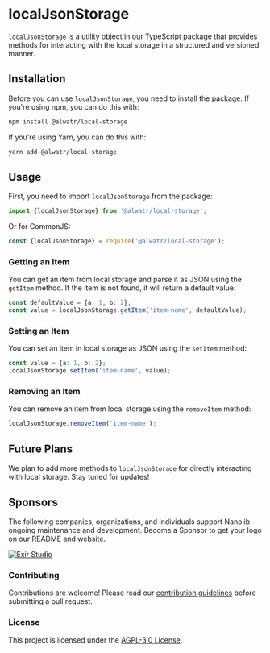 # localJsonStorage

`localJsonStorage` is a utility object in our TypeScript package that provides methods for interacting with the local storage in a structured and versioned manner.

## Installation

Before you can use `localJsonStorage`, you need to install the package. If you're using npm, you can do this with:

```bash
npm install @alwatr/local-storage
```

If you're using Yarn, you can do this with:

```bash
yarn add @alwatr/local-storage
```

## Usage

First, you need to import `localJsonStorage` from the package:

```typescript
import {localJsonStorage} from '@alwatr/local-storage';
```

Or for CommonJS:

```javascript
const {localJsonStorage} = require('@alwatr/local-storage');
```

### Getting an Item

You can get an item from local storage and parse it as JSON using the `getItem` method. If the item is not found, it will return a default value:

```typescript
const defaultValue = {a: 1, b: 2};
const value = localJsonStorage.getItem('item-name', defaultValue);
```

### Setting an Item

You can set an item in local storage as JSON using the `setItem` method:

```typescript
const value = {a: 1, b: 2};
localJsonStorage.setItem('item-name', value);
```

### Removing an Item

You can remove an item from local storage using the `removeItem` method:

```typescript
localJsonStorage.removeItem('item-name');
```

## Future Plans

We plan to add more methods to `localJsonStorage` for directly interacting with local storage. Stay tuned for updates!

## Sponsors

The following companies, organizations, and individuals support Nanolib ongoing maintenance and development. Become a Sponsor to get your logo on our README and website.

[![Exir Studio](https://avatars.githubusercontent.com/u/181194967?s=200&v=4)](https://exirstudio.com)

### Contributing

Contributions are welcome! Please read our [contribution guidelines](https://github.com/Alwatr/.github/blob/next/CONTRIBUTING.md) before submitting a pull request.

### License

This project is licensed under the [AGPL-3.0 License](LICENSE).
